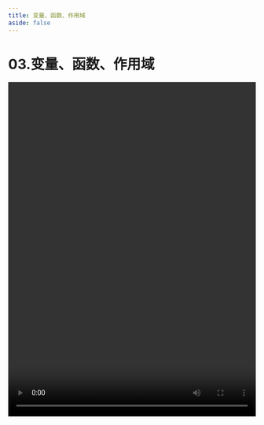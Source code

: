 ```yaml
---
title: 变量、函数、作用域
aside: false
---
```


# 03.变量、函数、作用域

<video autoplay src="http://qn.chinavanes.com/nodejs/module-2/03.变量、函数、作用域.mp4" controls controlsList="nodownload" width="100%" height="680"/>

